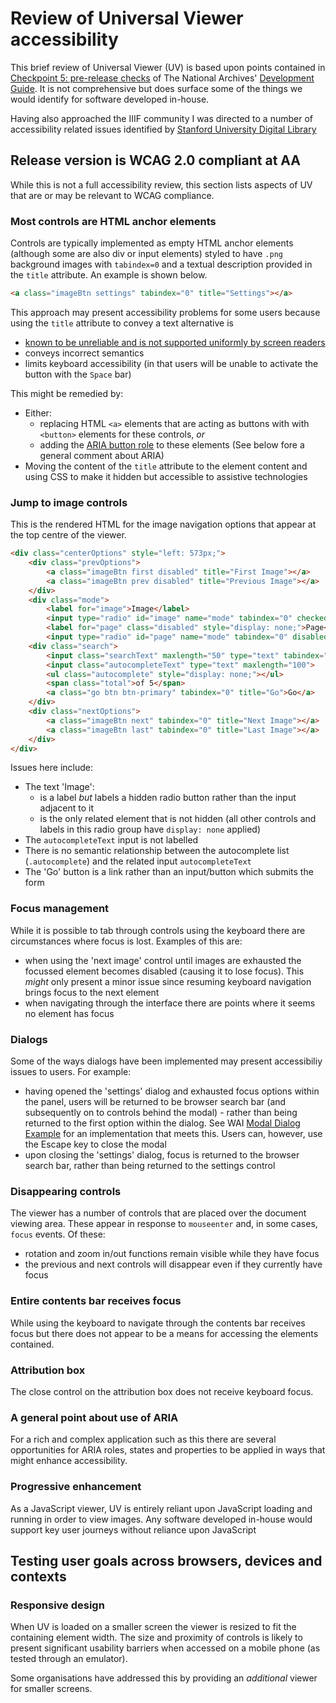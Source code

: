 # Review of Universal Viewer accessibility

This brief review of Universal Viewer (UV) is based upon points contained in [Checkpoint 5: pre-release checks](https://github.com/nationalarchives/development-guide/blob/master/development-guide.md#checkpoint-5-pre-release-checks) of The National Archives' [Development Guide](https://github.com/nationalarchives/development-guide/blob/master/development-guide.md#checkpoint-5-pre-release-checks). It is not comprehensive but does surface some of the things we would identify for software developed in-house. 

Having also approached the IIIF community I was directed to a number of accessibility related issues identified by [Stanford University Digital Library](https://github.com/sul-dlss/universalviewer/issues?utf8=%E2%9C%93&q=is%3Aissue+label%3Aaccessibility+) 

## Release version is WCAG 2.0 compliant at AA

While this is not a full accessibility review, this section lists aspects of UV that are or may be relevant to WCAG compliance.

### Most controls are HTML anchor elements

Controls are typically implemented as empty HTML anchor elements (although some are also div or input elements) styled to have `.png` background images with `tabindex=0` and a textual description provided in the `title` attribute. An example is shown below.

```html
<a class="imageBtn settings" tabindex="0" title="Settings"></a>
```

This approach may present accessibility problems for some users because using the `title` attribute to convey a text alternative is 
* [known to be unreliable and is not supported uniformly by screen readers](https://developer.paciellogroup.com/blog/2013/01/using-the-html-title-attribute-updated/)
* conveys incorrect semantics 
* limits keyboard accessibility (in that users will be unable to activate the button with the `Space` bar) 

This might be remedied by: 

* Either: 
    * replacing HTML `<a>` elements that are acting as buttons with with `<button>` elements for these controls, _or_
    * adding the [ARIA button role](https://developer.mozilla.org/en-US/docs/Web/Accessibility/ARIA/Roles/button_role) to these elements (See below fore a general comment about ARIA)
* Moving the content of the `title` attribute to the element content and using CSS to make it hidden but accessible to assistive technologies


### Jump to image controls

This is the rendered HTML for the image navigation options that appear at the top centre of the viewer.

```html
<div class="centerOptions" style="left: 573px;">
    <div class="prevOptions">
        <a class="imageBtn first disabled" title="First Image"></a>
        <a class="imageBtn prev disabled" title="Previous Image"></a>
    </div>
    <div class="mode">
        <label for="image">Image</label>
        <input type="radio" id="image" name="mode" tabindex="0" checked="checked" style="display: none;">
        <label for="page" class="disabled" style="display: none;">Page</label>
        <input type="radio" id="page" name="mode" tabindex="0" disabled="disabled" style="display: none;"></div>
    <div class="search">
        <input class="searchText" maxlength="50" type="text" tabindex="0" style="display: none;">
        <input class="autocompleteText" type="text" maxlength="100">
        <ul class="autocomplete" style="display: none;"></ul>
        <span class="total">of 5</span>
        <a class="go btn btn-primary" tabindex="0" title="Go">Go</a>
    </div>
    <div class="nextOptions">
        <a class="imageBtn next" tabindex="0" title="Next Image"></a>
        <a class="imageBtn last" tabindex="0" title="Last Image"></a>
    </div>
</div>

```

Issues here include: 

* The text 'Image':
    * is a label _but_ labels a hidden radio button rather than the input adjacent to it
    * is the only related element that is not hidden (all other controls and labels in this radio group have `display: none` applied)
* The `autocompleteText` input is not labelled
* There is no semantic relationship between the autocomplete list (`.autocomplete`) and the related input `autocompleteText`
* The 'Go' button is a link rather than an input/button which submits the form


### Focus management

While it is possible to tab through controls using the keyboard there are circumstances where focus is lost. Examples of this are:
 
 * when using the 'next image' control until images are exhausted the focussed element becomes disabled (causing it to lose focus). This _might_ only present a minor issue since resuming keyboard navigation brings focus to the next element
 * when navigating through the interface there are points where it seems no element has focus

### Dialogs

Some of the ways dialogs have been implemented may present accessibiliy issues to users. For example:

 * having opened the 'settings' dialog and exhausted focus options within the panel, users will be returned to be browser search bar (and subsequently on to controls behind the modal) - rather than being returned to the first option within the dialog. See WAI [Modal Dialog Example](https://www.w3.org/TR/wai-aria-practices/examples/dialog-modal/dialog.html) for an implementation that meets this. Users can, however, use the Escape key to close the modal
 * upon closing the 'settings' dialog, focus is returned to the browser search bar, rather than being returned to the settings control

### Disappearing controls

The viewer has a number of controls that are placed over the document viewing area. These appear in response to `mouseenter` and, in some cases, `focus` events. Of these:

* rotation and zoom in/out functions remain visible while they have focus
* the previous and next controls will disappear even if they currently have focus

### Entire contents bar receives focus

While using the keyboard to navigate through the contents bar receives focus but there does not appear to be a means for accessing the elements contained. 

### Attribution box

The close control on the attribution box does not receive keyboard focus.

### A general point about use of ARIA

For a rich and complex application such as this there are several opportunities for ARIA roles, states and properties to be applied in ways that might enhance accessibility.

### Progressive enhancement

As a JavaScript viewer, UV is entirely reliant upon JavaScript loading and running in order to view images. Any software developed in-house would support key user journeys without reliance upon JavaScript

## Testing user goals across browsers, devices and contexts

### Responsive design

When UV is loaded on a smaller screen the viewer is resized to fit the containing element width. The size and proximity of controls is likely to present significant usability barriers when accessed on a mobile phone (as tested through an emulator). 

Some organisations have addressed this by providing an _additional_ viewer for smaller screens.
